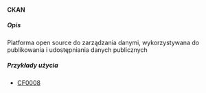 #### CKAN

##### Opis

Platforma open source do zarządzania danymi, wykorzystywana do publikowania i udostępniania danych publicznych

##### Przykłady użycia

- [CF0008](../../3.3.cechy.funkcjonalne/cechy.funkcjonalne/CF008.md)